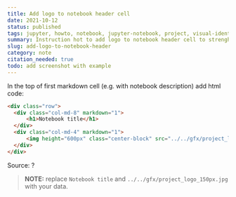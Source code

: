 ```yaml
---
title: Add logo to notebook header cell
date: 2021-10-12
status: published
tags: jupyter, howto, notebook, jupyter-notebook, project, visual-identification, logo
summary: Instruction hot to add logo to notebook header cell to strenghten visual-identification of the project
slug: add-logo-to-notebook-header
category: note
citation_needed: true
todo: add screenshot with example
---
```


In the top of first markdown cell (e.g. with notebook description) add html code:

```html
<div class="row">
  <div class="col-md-8" markdown="1">
      <h1>Notebook title</h1>
  </div>
  <div class="col-md-4" markdown="1">
      <img height="600px" class="center-block" src="../../gfx/project_logo_150px.jpg">
  </div>
</div>
```
Source: ?

> **NOTE:** replace `Notebook title` and `../../gfx/project_logo_150px.jpg` with your data.